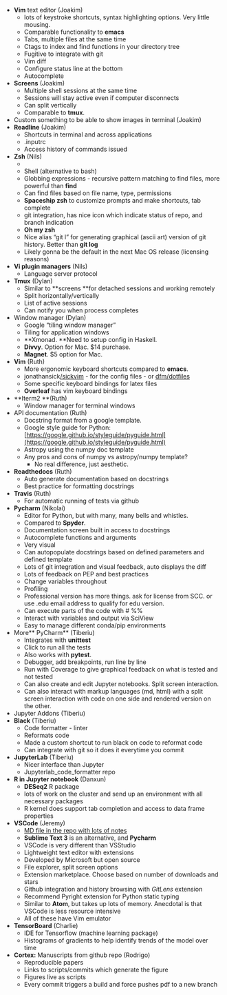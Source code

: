 *   **Vim** text editor (Joakim)	
    *   lots of keystroke shortcuts, syntax highlighting options. Very little mousing.
    *   Comparable functionality to **emacs**
    *   Tabs, multiple files at the same time
    *   Ctags to index and find functions in your directory tree
    *   Fugitive to integrate with git
    *   Vim diff 
    *   Configure status line at the bottom
    *   Autocomplete
*   **Screens** (Joakim)
    *   Multiple shell sessions at the same time
    *   Sessions will stay active even if computer disconnects 
    *   Can split vertically
    *   Comparable to **tmux**.
*   Custom something to be able to show images in terminal (Joakim)
*   **Readline** (Joakim)
    *   Shortcuts in terminal and across applications
    *   .inputrc
    *   Access history of commands issued
*   **Zsh** (Nils)
    *   <link to MD file in repo with instructions and examples>
    *   Shell (alternative to bash)
    *   Globbing expressions - recursive pattern matching to find files, more powerful than **find**
    *   Can find files based on file name, type, permissions
    *   **Spaceship zsh** to customize prompts and make shortcuts, tab complete
    *   git integration, has nice icon which indicate status of repo, and branch indication
    *   **Oh my zsh**
    *   Nice alias “git l” for generating graphical (ascii art) version of git history. Better than **git log**
    *   Likely gonna be the default in the next Mac OS release (licensing reasons)
*   **Vi plugin managers** (Nils)
    *   Language server protocol 
*   **Tmux** (Dylan)
    *   Similar to **screens **for detached sessions and working remotely
    *   Split horizontally/vertically
    *   List of active sessions
    *   Can notify you when process completes
*   Window manager (Dylan)
    *   Google “tiling window manager”
    *   Tiling for application windows
    *   **Xmonad. **Need to setup config in Haskell. 
    *   **Divvy**. Option for Mac. $14 purchase.
    *   **Magnet**. $5 option for Mac.
*   **Vim** (Ruth)
    *   More ergonomic keyboard shortcuts compared to **emacs**.
    *   jonathansick[/sickvim](https://github.com/jonathansick/sickvim) - for the config files - or [dfm/dotfiles](https://github.com/dfm/dotfiles/tree/master/neovim)
    *   Some specific keyboard bindings for latex files
    *   **Overleaf** has vim keyboard bindings 
*   **Iterm2 **(Ruth)
    *   Window manager for terminal windows
*   API documentation (Ruth)
    *   Docstring format from a google template. 
    *   Google style guide for Python: [https://google.github.io/styleguide/pyguide.html](https://google.github.io/styleguide/pyguide.html)
    *   Astropy using the numpy doc template
    *   Any pros and cons of numpy vs astropy/numpy template?
        *   No real difference, just aesthetic.
*   **Readthedocs** (Ruth)
    *   Auto generate documentation based on docstrings
    *   Best practice for formatting docstrings
*   **Travis** (Ruth)
    *   For automatic running of tests via github
*   **Pycharm** (Nikolai)
    *   Editor for Python, but with many, many bells and whistles.
    *   Compared to **Spyder**.
    *   Documentation screen built in access to docstrings
    *   Autocomplete functions and arguments
    *   Very visual
    *   Can autopopulate docstrings based on defined parameters and defined template
    *   Lots of git integration and visual feedback, auto displays the diff
    *   Lots of feedback on PEP and best practices
    *   Change variables throughout 
    *   Profiling
    *   Professional version has more things. ask for license from SCC. or use .edu email address to qualify for edu version.
    *   Can execute parts of the code with # %%
    *   Interact with variables and output via SciView
    *   Easy to manage different conda/pip environments
*   More** PyCharm** (Tiberiu)
    *   Integrates with **unittest**
    *   Click to run all the tests
    *   Also works with **pytest**.
    *   Debugger, add breakpoints, run line by line
    *   Run with Coverage to give graphical feedback on what is tested and not tested
    *   Can also create and edit Jupyter notebooks. Split screen interaction.
    *   Can also interact with markup languages (md, html) with a split screen interaction with code on one side and rendered version on the other.
*   Jupyter Addons (Tiberiu)
*   **Black** (Tiberiu)
    *   Code formatter - linter
    *   Reformats code 
    *   Made a custom shortcut to run black on code to reformat code
    *   Can integrate with git so it does it everytime you commit
*   **JupyterLab** (Tiberiu)
    *   Nicer interface than Jupyter
    *   Jupyterlab_code_formatter repo <add link>
*   **R in Jupyter notebook** (Danxun)
    *   **DESeq2** R package
    *   lots of work on the cluster and send up an environment with all necessary packages
    *   R kernel does support tab completion and access to data frame properties
*   **VSCode** (Jeremy)
    *   [MD file in the repo with lots of notes](https://github.com/flatironinstitute/learn-sciware-dev/blob/master/03_ToolsWorkflows/vscode/vscode_magland.md)
    *   **Sublime Text 3** is an alternative, and **Pycharm**
    *   VSCode is very different than VSStudio
    *   Lightweight text editor with extensions
    *   Developed by Microsoft but open source
    *   File explorer, split screen options
    *   Extension marketplace. Choose based on number of downloads and stars
    *   Github integration and history browsing with _GitLens_ extension
    *   Recommend Pyright extension for Python static typing
    *   Similar to **Atom**, but takes up lots of memory. Anecdotal is that VSCode is less resource intensive
    *   All of these have Vim emulator
*   **TensorBoard** (Charlie)
    *   IDE for Tensorflow (machine learning package) 
    *   Histograms of gradients to help identify trends of the model over time
*   **Cortex:** Manuscripts from github repo (Rodrigo)
    *   Reproducible papers
    *   Links to scripts/commits which generate the figure
    *   Figures live as scripts
    *   Every commit triggers a build and force pushes pdf to a new branch

